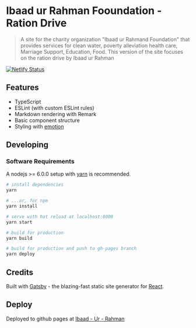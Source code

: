 # Ibaad ur Rahman Fooundation - Ration Drive

> A site for the charity organization "Ibaad ur Rahmand Foundation" that provides services for clean water, poverty alleviation
> health care, Marriage Support, Education, Food. This version of the site focuses on the ration drive by Ibaad ur Rahman

[![Netlify Status](https://api.netlify.com/api/v1/badges/008bf248-0acf-48ae-8ab8-35e211034c4b/deploy-status)](https://app.netlify.com/sites/ibaad-ur-rahman-ration-drive/deploys)

## Features

- TypeScript
- ESLint (with custom ESLint rules)
- Markdown rendering with Remark
- Basic component structure
- Styling with [emotion](https://emotion.sh/)

## Developing

### Software Requirements

A nodejs >= 6.0.0 setup with [yarn](https://yarnpkg.com/) is recommended.

```bash
# install dependencies
yarn

# ...or, for npm
yarn install

# serve with hot reload at localhost:8000
yarn start

# build for production
yarn build

# build for production and push to gh-pages branch
yarn deploy
```

## Credits

Built with [Gatsby](https://www.gatsbyjs.org/) - the blazing-fast static site generator for [React](https://facebook.github.io/react/).

## Deploy

Deployed to github pages at [Ibaad - Ur - Rahman](https://asharghani.github.io/ibad-ur-rahman-ration-drive/)

<!--
# [![Deploy to Netlify](https://www.netlify.com/img/deploy/button.svg)](https://app.netlify.com/start/deploy?repository=https://github.com/asharghani/charity-site -->
